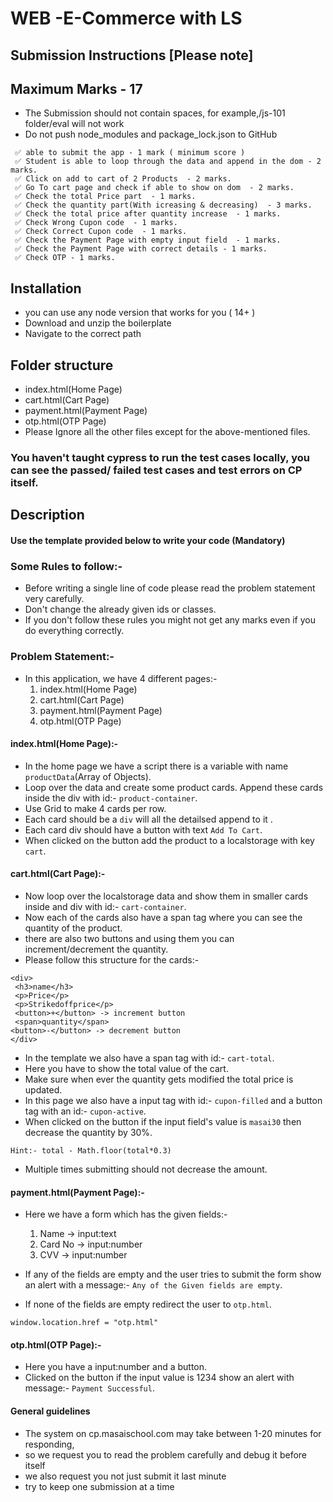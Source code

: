 # WEB -E-Commerce with LS

## Submission Instructions [Please note]

## Maximum Marks - 17

- The Submission should not contain spaces, for example,/js-101 folder/eval will not work
- Do not push node_modules and package_lock.json to GitHub

```
 ✅ able to submit the app - 1 mark ( minimum score )
 ✅ Student is able to loop through the data and append in the dom - 2 marks.
 ✅ Click on add to cart of 2 Products  - 2 marks.
 ✅ Go To cart page and check if able to show on dom  - 2 marks.
 ✅ Check the total Price part  - 1 marks.
 ✅ Check the quantity part(With icreasing & decreasing)  - 3 marks.
 ✅ Check the total price after quantity increase  - 1 marks.
 ✅ Check Wrong Cupon code  - 1 marks.
 ✅ Check Correct Cupon code  - 1 marks.
 ✅ Check the Payment Page with empty input field  - 1 marks.
 ✅ Check the Payment Page with correct details - 1 marks.
 ✅ Check OTP - 1 marks.
```

## Installation

- you can use any node version that works for you ( 14+ )
- Download and unzip the boilerplate
- Navigate to the correct path

## Folder structure

- index.html(Home Page)
- cart.html(Cart Page)
- payment.html(Payment Page)
- otp.html(OTP Page)
- Please Ignore all the other files except for the above-mentioned files.

### You haven't taught cypress to run the test cases locally, you can see the passed/ failed test cases and test errors on CP itself.

## Description

#### Use the template provided below to write your code (Mandatory)

### Some Rules to follow:-

- Before writing a single line of code please read the problem statement very carefully.
- Don't change the already given ids or classes.
- If you don't follow these rules you might not get any marks even if you do everything correctly.

### Problem Statement:-

- In this application, we have 4 different pages:-
  1. index.html(Home Page)
  2. cart.html(Cart Page)
  3. payment.html(Payment Page)
  4. otp.html(OTP Page)

#### index.html(Home Page):-

- In the home page we have a script there is a variable with name `productData`(Array of Objects).
- Loop over the data and create some product cards. Append these cards inside the div with id:- `product-container`.
- Use Grid to make 4 cards per row.
- Each card should be a `div` will all the detailsed append to it .
- Each card div should have a button with text `Add To Cart`.
- When clicked on the button add the product to a localstorage with key `cart`.

#### cart.html(Cart Page):-

- Now loop over the localstorage data and show them in smaller cards inside and div with id:- `cart-container`.
- Now each of the cards also have a span tag where you can see the quantity of the product.
- there are also two buttons and using them you can increment/decrement the quantity.
- Please follow this structure for the cards:-

```
<div>
 <h3>name</h3>
 <p>Price</p>
 <p>Strikedoffprice</p>
 <button>+</button> -> increment button
 <span>quantity</span>
<button>-</button> -> decrement button
</div>
```

- In the template we also have a span tag with id:- `cart-total`.
- Here you have to show the total value of the cart.
- Make sure when ever the quantity gets modified the total price is updated.
- In this page we also have a input tag with id:- `cupon-filled` and a button tag with an id:- `cupon-active`.
- When clicked on the button if the input field's value is `masai30` then decrease the quantity by 30%.

```
Hint:- total - Math.floor(total*0.3)
```

- Multiple times submitting should not decrease the amount.

#### payment.html(Payment Page):-

- Here we have a form which has the given fields:-

  1.  Name -> input:text
  2.  Card No -> input:number
  3.  CVV -> input:number

- If any of the fields are empty and the user tries to submit the form show an alert with a message:- `Any of the Given fields are empty`.
- If none of the fields are empty redirect the user to `otp.html`.

```
window.location.href = "otp.html"
```

#### otp.html(OTP Page):-

- Here you have a input:number and a button.
- Clicked on the button if the input value is 1234 show an alert with message:- `Payment Successful`.

#### General guidelines

- The system on cp.masaischool.com may take between 1-20 minutes for responding,
- so we request you to read the problem carefully and debug it before itself
- we also request you not just submit it last minute
- try to keep one submission at a time

